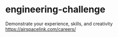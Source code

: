 # engineering-challenge
Demonstrate your experience, skills, and creativity https://airspacelink.com/careers/
